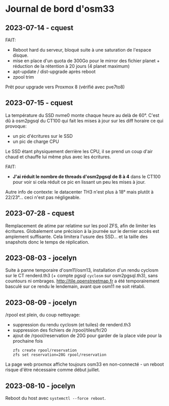 # Journal de bord d'osm33

## 2023-07-14 - cquest

FAIT:
- Reboot hard du serveur, bloqué suite à une saturation de l'espace disque.
- mise en place d'un quota de 300Go pour le mirror des fichier planet + réduction de la rétention à 20 jours (4 planet maximum)
- apt-update / dist-upgrade  après reboot
- zpool trim 

Prêt pour upgrade vers Proxmox 8 (vérifié avec pve7to8)

## 2023-07-15 - cquest

La température du SSD nvme0 monte chaque heure au delà de 60°.
C'est dû à osm2pgsql du CT100 qui fait les mises à jour sur les diff horaire ce qui provoque:
- un pic d'écritures sur le SSD
- un pic de charge CPU

Le SSD étant physiquement derrière les CPU, il se prend un coup d'air chaud et chauffe lui même plus avec les écritures.

FAIT:
- **J'ai réduit le nombre de threads d'osm2pgsql de 8 à 4** dans le CT100 pour voir si cela réduit ce pic en lissant un peu les mises à jour.

Autre info de contexte: le datacenter TH3 n'est plus à 18° mais plutôt à 22/23°... ceci n'est pas négligeable.

## 2023-07-28 - cquest

Remplacement de atime par relatime sur les pool ZFS, afin de limiter les écritures.
Globalement une précision à la journée sur le dernier accès est amplement suffisante.
Cela limitera l'usure des SSD... et la taille des snapshots donc le temps de réplication.

## 2023-08-03 - jocelyn

Suite à panne temporaire d'osm11/osm13, installation d'un rendu cyclosm sur le CT renderd.th3 (+ compte pgsql `cyclosm` sur osm2pgsql.th3), sans countours ni ombrages. http://tile.openstreetmap.fr a été temporairement basculé sur ce rendu le lendemain, avant que osm11 ne soit rétabli.

## 2023-08-09 - jocelyn

/rpool est plein, du coup nettoyage:
  - suppression du rendu cyclosm (et tuiles) de renderd.th3
  - suppression des fichiers de /rpool/tiles/fr/20
  - ajout de /rpool/reservation de 20G pour garder de la place vide pour la prochaine fois
    ```
    zfs create rpool/reservation
    zfs set reservation=20G rpool/reservation
    ```

La page web proxmox affiche toujours osm33 en non-connecté - un reboot risque d'être nécessaire comme début juillet.

## 2023-08-10 - jocelyn

Reboot du host avec `systemctl --force reboot`.
